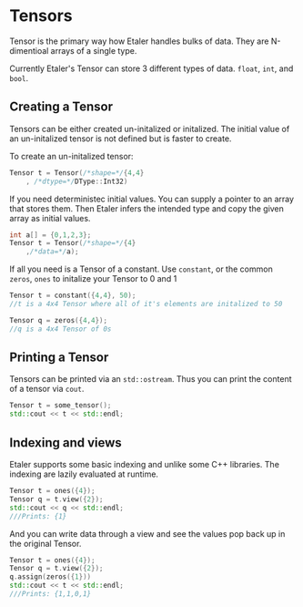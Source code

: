 # Tensors

Tensor is the primary way how Etaler handles bulks of data. They are N-dimentioal arrays of a single type.

Currently Etaler's Tensor can store 3 different types of data. `float`, `int`, and `bool`.

## Creating a Tensor
Tensors can be either created un-initalized or initalized. The initial value of an un-initalized tensor is not defined but is faster to create.

To create an un-initalized tensor:
```C++
Tensor t = Tensor(/*shape=*/{4,4}
	, /*dtype=*/DType::Int32)
```

If you need deterministec initial values. You can supply a pointer to an array that stores them. Then Etaler infers the intended type and copy the given array as initial values.

```C++
int a[] = {0,1,2,3};
Tensor t = Tensor(/*shape=*/{4}
	,/*data=*/a);
```

If all you need is a Tensor of a constant. Use `constant`, or the common `zeros`, `ones` to initalize your Tensor to 0 and 1

```C++
Tensor t = constant({4,4}, 50);
//t is a 4x4 Tensor where all of it's elements are initalized to 50

Tensor q = zeros({4,4});
//q is a 4x4 Tensor of 0s
```

## Printing a Tensor
Tensors can be printed via an `std::ostream`. Thus you can print the content of a tensor via `cout`.
```C++
Tensor t = some_tensor();
std::cout << t << std::endl;
```

## Indexing and views
Etaler supports some basic indexing and unlike some C++ libraries. The indexing are lazily evaluated at runtime.

```C++
Tensor t = ones({4});
Tensor q = t.view({2});
std::cout << q << std::endl;
///Prints: {1}
```

And you can write data through a view and see the values pop back up in the original Tensor.

```C++
Tensor t = ones({4});
Tensor q = t.view({2});
q.assign(zeros({1}))
std::cout << t << std::endl;
///Prints: {1,1,0,1}
```